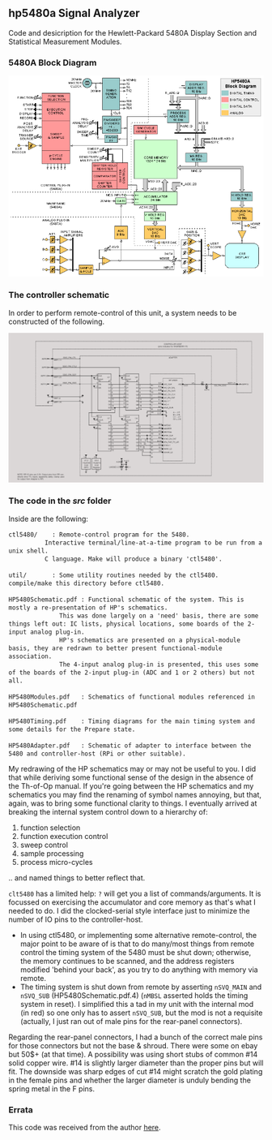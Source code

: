 ## hp5480a Signal Analyzer

Code and desicription for the Hewlett-Packard 5480A Display Section and Statistical Measurement Modules.

### 5480A Block Diagram

![block](/images/block-diagram.png)

### The controller schematic

In order to perform remote-control of this unit, a system needs to be constructed of the following.

![schematic](/images/controller-host.png)

### The code in the _src_ folder

Inside are the following:

	ctl5480/	: Remote-control program for the 5480.
			  Interactive terminal/line-at-a-time program to be run from a unix shell.
			  C language. Make will produce a binary 'ctl5480'.

	util/		: Some utility routines needed by the ctl5480. compile/make this directory before ctl5480.

	HP5480Schematic.pdf	: Functional schematic of the system. This is mostly a re-presentation of HP's schematics.
				  This was done largely on a 'need' basis, there are some things left out: IC lists, physical locations, some boards of the 2-input analog plug-in.
				  HP's schematics are presented on a physical-module basis, they are redrawn to better present functional-module association.
				  The 4-input analog plug-in is presented, this uses some of the boards of the 2-input plug-in (ADC and 1 or 2 others) but not all.

	HP5480Modules.pdf	: Schematics of functional modules referenced in HP5480Schematic.pdf

	HP5480Timing.pdf	: Timing diagrams for the main timing system and some details for the Prepare state.

	HP5480Adapter.pdf	: Schematic of adapter to interface between the 5480 and controller-host (RPi or other suitable).

My redrawing of the HP schematics may or may not be useful to you. I did that while deriving some functional sense of the design in the absence of the Th-of-Op manual. If you're going between the HP schematics and my schematics you may find the renaming of symbol names annoying, but that, again, was to bring some functional clarity to things. I eventually arrived at breaking the internal system control down to a hierarchy of:

1. function selection
2. function execution control
3. sweep control
4. sample processing
5. process micro-cycles

.. and named things to better reflect that.

`clt5480` has a limited help: `?` will get you a list of commands/arguments. It is focussed on exercising the accumulator and core memory as that's what I needed to do. I did the clocked-serial style interface just to minimize the number of IO pins to the controller-host.

* In using ctl5480, or implementing some alternative remote-control, the major point to be aware of is that to do many/most things from remote control the timing system of the 5480 must be shut down; otherwise, the memory continues to be scanned, and the address registers modified 'behind your back', as you try to do anything with memory via remote.
* The timing system is shut down from remote by asserting `nSVQ_MAIN` and `nSVQ_SUB` (HP5480Schematic.pdf.4) (`nMBSL` asserted holds the timing system in reset). I simplified this a tad in my unit with the internal mod (in red) so one only has to assert `nSVQ_SUB`, but the mod is not a requisite (actually, I just ran out of male pins for the rear-panel connectors).

Regarding the rear-panel connectors, I had a bunch of the correct male pins for those connectors but not the base & shroud. There were some on ebay but 50$+ (at that time). A possibility was using short stubs of common #14 solid copper wire. #14 is slightly larger diameter than the proper pins but will fit. The downside was sharp edges of cut #14 might scratch the gold plating in the female pins and whether the larger diameter is unduly bending the spring metal in the F pins.

### Errata

This code was received from the author [here](http://madrona.ca/e/HP5480A/index.html).